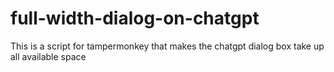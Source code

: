 # full-width-dialog-on-chatgpt
This is a script for tampermonkey that makes the chatgpt dialog box take up all available space
